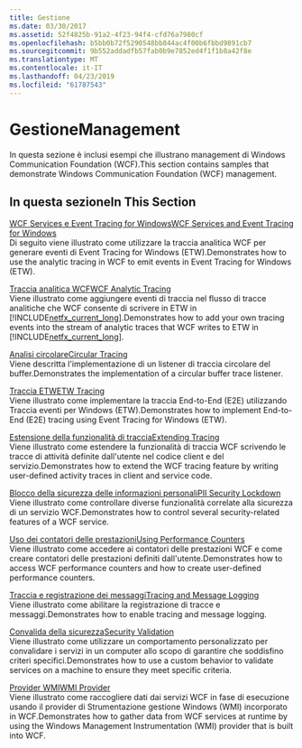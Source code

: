 ```yaml
---
title: Gestione
ms.date: 03/30/2017
ms.assetid: 52f4825b-91a2-4f23-94f4-cfd76a7980cf
ms.openlocfilehash: b5bb0b72f5290548bb844ac4f00b6fbbd9891cb7
ms.sourcegitcommit: 9b552addadfb57fab0b9e7852ed4f1f1b8a42f8e
ms.translationtype: MT
ms.contentlocale: it-IT
ms.lasthandoff: 04/23/2019
ms.locfileid: "61787543"
---
```

# <a name="management"></a><span data-ttu-id="680d5-102">Gestione</span><span class="sxs-lookup"><span data-stu-id="680d5-102">Management</span></span>
<span data-ttu-id="680d5-103">In questa sezione è inclusi esempi che illustrano management di Windows Communication Foundation (WCF).</span><span class="sxs-lookup"><span data-stu-id="680d5-103">This section contains samples that demonstrate Windows Communication Foundation (WCF) management.</span></span>  
  
## <a name="in-this-section"></a><span data-ttu-id="680d5-104">In questa sezione</span><span class="sxs-lookup"><span data-stu-id="680d5-104">In This Section</span></span>  
 [<span data-ttu-id="680d5-105">WCF Services e Event Tracing for Windows</span><span class="sxs-lookup"><span data-stu-id="680d5-105">WCF Services and Event Tracing for Windows</span></span>](../../../../docs/framework/wcf/samples/wcf-services-and-event-tracing-for-windows.md)  
 <span data-ttu-id="680d5-106">Di seguito viene illustrato come utilizzare la traccia analitica WCF per generare eventi di Event Tracing for Windows (ETW).</span><span class="sxs-lookup"><span data-stu-id="680d5-106">Demonstrates how to use the analytic tracing in WCF to emit events in Event Tracing for Windows (ETW).</span></span>  
  
 [<span data-ttu-id="680d5-107">Traccia analitica WCF</span><span class="sxs-lookup"><span data-stu-id="680d5-107">WCF Analytic Tracing</span></span>](../../../../docs/framework/wcf/samples/wcf-analytic-tracing.md)  
 <span data-ttu-id="680d5-108">Viene illustrato come aggiungere eventi di traccia nel flusso di tracce analitiche che WCF consente di scrivere in ETW in [!INCLUDE[netfx_current_long](../../../../includes/netfx-current-long-md.md)].</span><span class="sxs-lookup"><span data-stu-id="680d5-108">Demonstrates how to add your own tracing events into the stream of analytic traces that WCF writes to ETW in [!INCLUDE[netfx_current_long](../../../../includes/netfx-current-long-md.md)].</span></span>  
  
 [<span data-ttu-id="680d5-109">Analisi circolare</span><span class="sxs-lookup"><span data-stu-id="680d5-109">Circular Tracing</span></span>](../../../../docs/framework/wcf/samples/circular-tracing.md)  
 <span data-ttu-id="680d5-110">Viene descritta l'implementazione di un listener di traccia circolare del buffer.</span><span class="sxs-lookup"><span data-stu-id="680d5-110">Demonstrates the implementation of a circular buffer trace listener.</span></span>  
  
 [<span data-ttu-id="680d5-111">Traccia ETW</span><span class="sxs-lookup"><span data-stu-id="680d5-111">ETW Tracing</span></span>](../../../../docs/framework/wcf/samples/etw-tracing.md)  
 <span data-ttu-id="680d5-112">Viene illustrato come implementare la traccia End-to-End (E2E) utilizzando Traccia eventi per Windows (ETW).</span><span class="sxs-lookup"><span data-stu-id="680d5-112">Demonstrates how to implement End-to-End (E2E) tracing using Event Tracing for Windows (ETW).</span></span>  
  
 [<span data-ttu-id="680d5-113">Estensione della funzionalità di traccia</span><span class="sxs-lookup"><span data-stu-id="680d5-113">Extending Tracing</span></span>](../../../../docs/framework/wcf/samples/extending-tracing.md)  
 <span data-ttu-id="680d5-114">Viene illustrato come estendere la funzionalità di traccia WCF scrivendo le tracce di attività definite dall'utente nel codice client e del servizio.</span><span class="sxs-lookup"><span data-stu-id="680d5-114">Demonstrates how to extend the WCF tracing feature by writing user-defined activity traces in client and service code.</span></span>  
  
 [<span data-ttu-id="680d5-115">Blocco della sicurezza delle informazioni personali</span><span class="sxs-lookup"><span data-stu-id="680d5-115">PII Security Lockdown</span></span>](../../../../docs/framework/wcf/samples/pii-security-lockdown.md)  
 <span data-ttu-id="680d5-116">Viene illustrato come controllare diverse funzionalità correlate alla sicurezza di un servizio WCF.</span><span class="sxs-lookup"><span data-stu-id="680d5-116">Demonstrates how to control several security-related features of a WCF service.</span></span>  
  
 [<span data-ttu-id="680d5-117">Uso dei contatori delle prestazioni</span><span class="sxs-lookup"><span data-stu-id="680d5-117">Using Performance Counters</span></span>](../../../../docs/framework/wcf/samples/using-performance-counters.md)  
 <span data-ttu-id="680d5-118">Viene illustrato come accedere ai contatori delle prestazioni WCF e come creare contatori delle prestazioni definiti dall'utente.</span><span class="sxs-lookup"><span data-stu-id="680d5-118">Demonstrates how to access WCF performance counters and how to create user-defined performance counters.</span></span>  
  
 [<span data-ttu-id="680d5-119">Traccia e registrazione dei messaggi</span><span class="sxs-lookup"><span data-stu-id="680d5-119">Tracing and Message Logging</span></span>](../../../../docs/framework/wcf/samples/tracing-and-message-logging.md)  
 <span data-ttu-id="680d5-120">Viene illustrato come abilitare la registrazione di tracce e messaggi.</span><span class="sxs-lookup"><span data-stu-id="680d5-120">Demonstrates how to enable tracing and message logging.</span></span>  
  
 [<span data-ttu-id="680d5-121">Convalida della sicurezza</span><span class="sxs-lookup"><span data-stu-id="680d5-121">Security Validation</span></span>](../../../../docs/framework/wcf/samples/security-validation.md)  
 <span data-ttu-id="680d5-122">Viene illustrato come utilizzare un comportamento personalizzato per convalidare i servizi in un computer allo scopo di garantire che soddisfino criteri specifici.</span><span class="sxs-lookup"><span data-stu-id="680d5-122">Demonstrates how to use a custom behavior to validate services on a machine to ensure they meet specific criteria.</span></span>  
  
 [<span data-ttu-id="680d5-123">Provider WMI</span><span class="sxs-lookup"><span data-stu-id="680d5-123">WMI Provider</span></span>](../../../../docs/framework/wcf/samples/wmi-provider.md)  
 <span data-ttu-id="680d5-124">Viene illustrato come raccogliere dati dai servizi WCF in fase di esecuzione usando il provider di Strumentazione gestione Windows (WMI) incorporato in WCF.</span><span class="sxs-lookup"><span data-stu-id="680d5-124">Demonstrates how to gather data from WCF services at runtime by using the Windows Management Instrumentation (WMI) provider that is built into WCF.</span></span>
